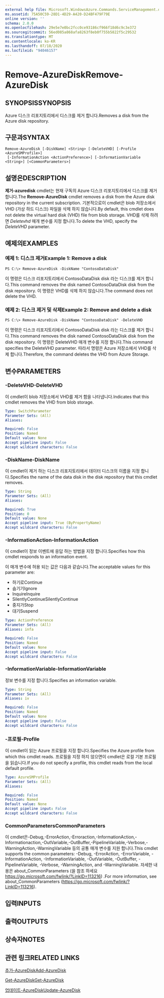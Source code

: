 ```yaml
---
external help file: Microsoft.WindowsAzure.Commands.ServiceManagement.dll-Help.xml
ms.assetid: 75A50C59-28D1-4D29-A420-D24BF479F79E
online version: ''
schema: 2.0.0
ms.openlocfilehash: 29e5e7e0bc2fcc0ce93186cf966f18d6c9c3e372
ms.sourcegitcommit: 56ed085a868afa8263f8eb0f755b5822f5c29532
ms.translationtype: MT
ms.contentlocale: ko-KR
ms.lasthandoff: 07/18/2020
ms.locfileid: "94046157"
---
```

# <span data-ttu-id="3c13a-101">Remove-AzureDisk</span><span class="sxs-lookup"><span data-stu-id="3c13a-101">Remove-AzureDisk</span></span>

## <span data-ttu-id="3c13a-102">SYNOPSIS</span><span class="sxs-lookup"><span data-stu-id="3c13a-102">SYNOPSIS</span></span>
<span data-ttu-id="3c13a-103">Azure 디스크 리포지토리에서 디스크를 제거 합니다.</span><span class="sxs-lookup"><span data-stu-id="3c13a-103">Removes a disk from the Azure disk repository.</span></span>

## <span data-ttu-id="3c13a-104">구문과</span><span class="sxs-lookup"><span data-stu-id="3c13a-104">SYNTAX</span></span>

```
Remove-AzureDisk [-DiskName] <String> [-DeleteVHD] [-Profile <AzureSMProfile>]
 [-InformationAction <ActionPreference>] [-InformationVariable <String>] [<CommonParameters>]
```

## <span data-ttu-id="3c13a-105">설명은</span><span class="sxs-lookup"><span data-stu-id="3c13a-105">DESCRIPTION</span></span>
<span data-ttu-id="3c13a-106">**제거-azuredisk** cmdlet는 현재 구독의 Azure 디스크 리포지토리에서 디스크를 제거 합니다.</span><span class="sxs-lookup"><span data-stu-id="3c13a-106">The **Remove-AzureDisk** cmdlet removes a disk from the Azure disk repository in the current subscription.</span></span>
<span data-ttu-id="3c13a-107">기본적으로이 cmdlet은 blob 저장소에서 VHD (가상 하드 디스크) 파일을 삭제 하지 않습니다.</span><span class="sxs-lookup"><span data-stu-id="3c13a-107">By default, this cmdlet does not delete the virtual hard disk (VHD) file from blob storage.</span></span>
<span data-ttu-id="3c13a-108">VHD를 삭제 하려면 *Deletevhd* 매개 변수를 지정 합니다.</span><span class="sxs-lookup"><span data-stu-id="3c13a-108">To delete the VHD, specify the *DeleteVHD* parameter.</span></span>

## <span data-ttu-id="3c13a-109">예제의</span><span class="sxs-lookup"><span data-stu-id="3c13a-109">EXAMPLES</span></span>

### <span data-ttu-id="3c13a-110">예제 1: 디스크 제거</span><span class="sxs-lookup"><span data-stu-id="3c13a-110">Example 1: Remove a disk</span></span>
```
PS C:\> Remove-AzureDisk -DiskName "ContosoDataDisk"
```

<span data-ttu-id="3c13a-111">이 명령은 디스크 리포지토리에서 ContosoDataDisk disk 라는 디스크를 제거 합니다.</span><span class="sxs-lookup"><span data-stu-id="3c13a-111">This command removes the disk named ContosoDataDisk disk from the disk repository.</span></span>
<span data-ttu-id="3c13a-112">이 명령은 VHD를 삭제 하지 않습니다.</span><span class="sxs-lookup"><span data-stu-id="3c13a-112">The command does not delete the VHD.</span></span>

### <span data-ttu-id="3c13a-113">예제 2: 디스크 제거 및 삭제</span><span class="sxs-lookup"><span data-stu-id="3c13a-113">Example 2: Remove and delete a disk</span></span>
```
PS C:\> Remove-AzureDisk -DiskName "ContosoDataDisk" -DeleteVHD
```

<span data-ttu-id="3c13a-114">이 명령은 디스크 리포지토리에서 ContosoDataDisk disk 라는 디스크를 제거 합니다.</span><span class="sxs-lookup"><span data-stu-id="3c13a-114">This command removes the disk named ContosoDataDisk disk from the disk repository.</span></span>
<span data-ttu-id="3c13a-115">이 명령은 DeleteVHD 매개 변수를 지정 합니다.</span><span class="sxs-lookup"><span data-stu-id="3c13a-115">This command specifies the DeleteVHD parameter.</span></span>
<span data-ttu-id="3c13a-116">따라서 명령은 Azure 저장소에서 VHD를 삭제 합니다.</span><span class="sxs-lookup"><span data-stu-id="3c13a-116">Therefore, the command deletes the VHD from Azure Storage.</span></span>

## <span data-ttu-id="3c13a-117">변수</span><span class="sxs-lookup"><span data-stu-id="3c13a-117">PARAMETERS</span></span>

### <span data-ttu-id="3c13a-118">-DeleteVHD</span><span class="sxs-lookup"><span data-stu-id="3c13a-118">-DeleteVHD</span></span>
<span data-ttu-id="3c13a-119">이 cmdlet이 blob 저장소에서 VHD를 제거 함을 나타냅니다.</span><span class="sxs-lookup"><span data-stu-id="3c13a-119">Indicates that this cmdlet removes the VHD from blob storage.</span></span>

```yaml
Type: SwitchParameter
Parameter Sets: (All)
Aliases: 

Required: False
Position: Named
Default value: None
Accept pipeline input: False
Accept wildcard characters: False
```

### <span data-ttu-id="3c13a-120">-DiskName</span><span class="sxs-lookup"><span data-stu-id="3c13a-120">-DiskName</span></span>
<span data-ttu-id="3c13a-121">이 cmdlet이 제거 하는 디스크 리포지토리에서 데이터 디스크의 이름을 지정 합니다.</span><span class="sxs-lookup"><span data-stu-id="3c13a-121">Specifies the name of the data disk in the disk repository that this cmdlet removes.</span></span>

```yaml
Type: String
Parameter Sets: (All)
Aliases: 

Required: True
Position: 0
Default value: None
Accept pipeline input: True (ByPropertyName)
Accept wildcard characters: False
```

### <span data-ttu-id="3c13a-122">-InformationAction</span><span class="sxs-lookup"><span data-stu-id="3c13a-122">-InformationAction</span></span>
<span data-ttu-id="3c13a-123">이 cmdlet이 정보 이벤트에 응답 하는 방법을 지정 합니다.</span><span class="sxs-lookup"><span data-stu-id="3c13a-123">Specifies how this cmdlet responds to an information event.</span></span>

<span data-ttu-id="3c13a-124">이 매개 변수에 허용 되는 값은 다음과 같습니다.</span><span class="sxs-lookup"><span data-stu-id="3c13a-124">The acceptable values for this parameter are:</span></span>

- <span data-ttu-id="3c13a-125">하기로</span><span class="sxs-lookup"><span data-stu-id="3c13a-125">Continue</span></span>
- <span data-ttu-id="3c13a-126">숨기기</span><span class="sxs-lookup"><span data-stu-id="3c13a-126">Ignore</span></span>
- <span data-ttu-id="3c13a-127">Inquire</span><span class="sxs-lookup"><span data-stu-id="3c13a-127">Inquire</span></span>
- <span data-ttu-id="3c13a-128">SilentlyContinue</span><span class="sxs-lookup"><span data-stu-id="3c13a-128">SilentlyContinue</span></span>
- <span data-ttu-id="3c13a-129">중지가</span><span class="sxs-lookup"><span data-stu-id="3c13a-129">Stop</span></span>
- <span data-ttu-id="3c13a-130">대기</span><span class="sxs-lookup"><span data-stu-id="3c13a-130">Suspend</span></span>

```yaml
Type: ActionPreference
Parameter Sets: (All)
Aliases: infa

Required: False
Position: Named
Default value: None
Accept pipeline input: False
Accept wildcard characters: False
```

### <span data-ttu-id="3c13a-131">-InformationVariable</span><span class="sxs-lookup"><span data-stu-id="3c13a-131">-InformationVariable</span></span>
<span data-ttu-id="3c13a-132">정보 변수를 지정 합니다.</span><span class="sxs-lookup"><span data-stu-id="3c13a-132">Specifies an information variable.</span></span>

```yaml
Type: String
Parameter Sets: (All)
Aliases: iv

Required: False
Position: Named
Default value: None
Accept pipeline input: False
Accept wildcard characters: False
```

### <span data-ttu-id="3c13a-133">-프로필</span><span class="sxs-lookup"><span data-stu-id="3c13a-133">-Profile</span></span>
<span data-ttu-id="3c13a-134">이 cmdlet이 읽는 Azure 프로필을 지정 합니다.</span><span class="sxs-lookup"><span data-stu-id="3c13a-134">Specifies the Azure profile from which this cmdlet reads.</span></span>
<span data-ttu-id="3c13a-135">프로필을 지정 하지 않으면이 cmdlet은 로컬 기본 프로필을 읽습니다.</span><span class="sxs-lookup"><span data-stu-id="3c13a-135">If you do not specify a profile, this cmdlet reads from the local default profile.</span></span>

```yaml
Type: AzureSMProfile
Parameter Sets: (All)
Aliases: 

Required: False
Position: Named
Default value: None
Accept pipeline input: False
Accept wildcard characters: False
```

### <span data-ttu-id="3c13a-136">CommonParameters</span><span class="sxs-lookup"><span data-stu-id="3c13a-136">CommonParameters</span></span>
<span data-ttu-id="3c13a-137">이 cmdlet은-Debug,-ErrorAction,-Erroraction,-InformationAction,-Informationaction,-OutVariable,-OutBuffer,-PipelineVariable,-Verbose,-WarningAction,-WarningVariable 등의 공통 매개 변수를 지원 합니다.</span><span class="sxs-lookup"><span data-stu-id="3c13a-137">This cmdlet supports the common parameters: -Debug, -ErrorAction, -ErrorVariable, -InformationAction, -InformationVariable, -OutVariable, -OutBuffer, -PipelineVariable, -Verbose, -WarningAction, and -WarningVariable.</span></span> <span data-ttu-id="3c13a-138">자세한 내용은 about_CommonParameters (을 참조 하세요 https://go.microsoft.com/fwlink/?LinkID=113216) .</span><span class="sxs-lookup"><span data-stu-id="3c13a-138">For more information, see about_CommonParameters (https://go.microsoft.com/fwlink/?LinkID=113216).</span></span>

## <span data-ttu-id="3c13a-139">입력</span><span class="sxs-lookup"><span data-stu-id="3c13a-139">INPUTS</span></span>

## <span data-ttu-id="3c13a-140">출력</span><span class="sxs-lookup"><span data-stu-id="3c13a-140">OUTPUTS</span></span>

## <span data-ttu-id="3c13a-141">상속자</span><span class="sxs-lookup"><span data-stu-id="3c13a-141">NOTES</span></span>

## <span data-ttu-id="3c13a-142">관련 링크</span><span class="sxs-lookup"><span data-stu-id="3c13a-142">RELATED LINKS</span></span>

[<span data-ttu-id="3c13a-143">추가-AzureDisk</span><span class="sxs-lookup"><span data-stu-id="3c13a-143">Add-AzureDisk</span></span>](./Add-AzureDisk.md)

[<span data-ttu-id="3c13a-144">Get-AzureDisk</span><span class="sxs-lookup"><span data-stu-id="3c13a-144">Get-AzureDisk</span></span>](./Get-AzureDisk.md)

[<span data-ttu-id="3c13a-145">업데이트-AzureDisk</span><span class="sxs-lookup"><span data-stu-id="3c13a-145">Update-AzureDisk</span></span>](./Update-AzureDisk.md)


